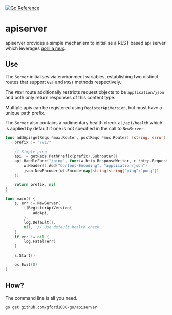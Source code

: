 [![Go Reference](https://pkg.go.dev/badge/github.com/gford1000-go/apiserver.svg)](https://pkg.go.dev/github.com/gford1000-go/apiserver)

apiserver
========

apiserver provides a simple mechanism to initialise a REST based api server which leverages [gorilla mux](https://github.com/gorilla/mux).


## Use

The `Server` initialises via environment variables, establishing two distinct routes that support `GET` and `POST` methods respectively.

The `POST` route additionally restricts request objects to be `application/json` and both only return responses of this content type.

Multiple apis can be registered using `RegisterApiVersion`, but must have a unique path prefix.

The `Server` also contains a rudimentary health check at `/api/health` which is applied by default if one is not specified in the call to `NewServer`.


```go
func addApi(getReqs *mux.Router, postReqs *mux.Router) (string, error) {
	prefix := "/v1/"

	// Simple ping
	api := getReqs.PathPrefix(prefix).Subrouter()
	api.HandleFunc("/ping", func(w http.ResponseWriter, r *http.Request) {
		w.Header().Add("Content-Encoding", "application/json")
		json.NewEncoder(w).Encode(map[string]string{"ping":"pong"})
	})

	return prefix, nil
}

func main() {
	s, err := NewServer(
		[]RegisterApiVersion{
			addApi,
		},
		log.Default(),
		nil,  // Use default health check
	)
	if err != nil {
		log.Fatal(err)
	}

	s.Start()

	os.Exit(0)
}
```

## How?

The command line is all you need.

```
go get github.com/gford1000-go/apiserver
```
